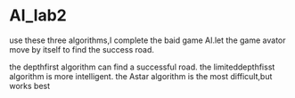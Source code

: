 # AI_lab2

use these three algorithms,I complete the baid game AI.let the game avator move by itself to find the success road.

the depthfirst algorithm can find a successful road.
the limiteddepthfisst algorithm is more intelligent.
the Astar algorithm is the most difficult,but works best
